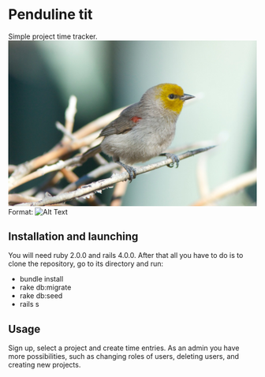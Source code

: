 # Penduline tit
Simple project time tracker.
![GitHub Logo](/files/penduline.jpg)
Format: ![Alt Text](http://ibc.lynxeds.com/files/pictures/Remiz_pendulinus_pendulinus-2.jpg)

## Installation and launching
You will need ruby 2.0.0 and rails 4.0.0.
After that all you have to do is to clone the repository, go to its directory and run:
* bundle install
* rake db:migrate
* rake db:seed
* rails s

## Usage
Sign up, select a project and create time entries.
As an admin you have more possibilities, such as changing roles of users, deleting users, and creating new projects.
